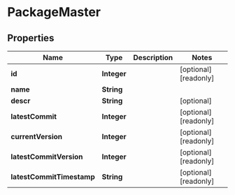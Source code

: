 

# PackageMaster

## Properties

Name | Type | Description | Notes
------------ | ------------- | ------------- | -------------
**id** | **Integer** |  |  [optional] [readonly]
**name** | **String** |  | 
**descr** | **String** |  |  [optional]
**latestCommit** | **Integer** |  |  [optional] [readonly]
**currentVersion** | **Integer** |  |  [optional] [readonly]
**latestCommitVersion** | **Integer** |  |  [optional] [readonly]
**latestCommitTimestamp** | **String** |  |  [optional] [readonly]



